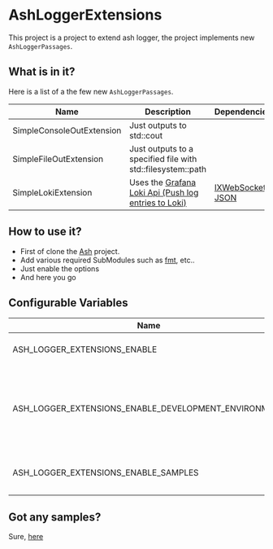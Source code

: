 # AshLoggerExtensions

This project is a project to extend ash logger, the project 
implements new `AshLoggerPassages`.

## What is in it?
Here is a list of a the few new `AshLoggerPassages`.

|Name|Description|Dependencies|
|----|-----------|------------|
|SimpleConsoleOutExtension| Just outputs to std::cout |  |
|SimpleFileOutExtension| Just outputs to a specified file with std::filesystem::path | |
| SimpleLokiExtension | Uses the [Grafana Loki Api (Push log entries to Loki) ](https://grafana.com/docs/loki/latest/api/#push-log-entries-to-loki) | [IXWebSocket](https://github.com/machinezone/IXWebSocket.git), [JSON](https://github.com/nlohmann/json.git) |

## How to use it?
- First of clone the [Ash](https://github.com/PatchByte/Ash) project.
- Add various required SubModules such as [fmt](https://github.com/fmtlib/fmt), etc..
- Just enable the options
- And here you go

## Configurable Variables

|Name|Description|Values|
|----|-----------|------|
|ASH_LOGGER_EXTENSIONS_ENABLE|Choose to enable this project.|  ON / OFF |
|ASH_LOGGER_EXTENSIONS_ENABLE_DEVELOPMENT_ENVIRONMENT|Choose to enable this projects development environment (Should only used by myself.) | ON / OFF |
|ASH_LOGGER_EXTENSIONS_ENABLE_SAMPLES|Choose to enable samples for this project.| ON / OFF |

## Got any samples?
Sure, [here](https://github.com/PatchByte/AshLoggerExtensions/tree/main/AshLoggerExtensionSamples/source/samples)